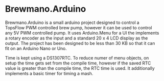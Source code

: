# Brewmano.Arduino

Brewmano.Arduino is a small arduino project designed to control a TopsFlow PWM controlled brew pump, however it can be used to control any 5V PWM controlled pump.  It uses Arduino.Menu for a UI the implements a rotary encoder as the input and a standard 20 x 4 LCD display as the output.  The project has been designed to be less than 30 KB so that it can fit on an Arduino Nano or Uno.

Time is kept using a DS1307RTC.  To reduce numer of menu objects, on setup the time gets set from the compile time, however if the saved RTC value is greater than the compile time, the RTC time is used.  It additionally implements a basic timer for timing a mash.
